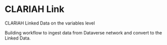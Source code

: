 # CLARIAH Link
CLARIAH Linked Data on the variables level

Building workflow to ingest data from Dataverse network and convert to the Linked Data.
